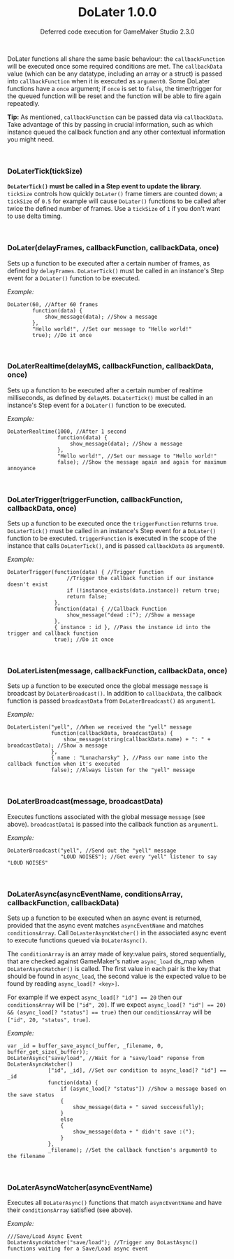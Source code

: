 <h1 align="center">DoLater 1.0.0</h1>

<p align="center">Deferred code execution for GameMaker Studio 2.3.0</p>

&nbsp;

DoLater functions all share the same basic behaviour: the `callbackFunction` will be executed once some required conditions are met. The `callbackData` value (which can be any datatype, including an array or a struct) is passed into `callbackFunction` when it is executed as `argument0`. Some DoLater functions have a `once` argument; if `once` is set to `false`, the timer/trigger for the queued function will be reset and the function will be able to fire again repeatedly.

**Tip:** As mentioned, `callbackFunction` can be passed data via `callbackData`. Take advantage of this by passing in crucial information, such as which instance queued the callback function and any other contextual information you might need.

&nbsp;

### DoLaterTick(tickSize) ###

**`DoLaterTick()` must be called in a Step event to update the library.** `tickSize` controls how quickly `DoLater()` frame timers are counted down; a `tickSize` of `0.5` for example will cause `DoLater()` functions to be called after twice the defined number of frames. Use a `tickSize` of `1` if you don't want to use delta timing.

&nbsp;

### DoLater(delayFrames, callbackFunction, callbackData, once) ###

Sets up a function to be executed after a certain number of frames, as defined by `delayFrames`. `DoLaterTick()` must be called in an instance's Step event for a `DoLater()` function to be executed.

_Example:_
```GML
DoLater(60, //After 60 frames
        function(data) {
            show_message(data); //Show a message
        },
        "Hello world!", //Set our message to "Hello world!"
        true); //Do it once
```

&nbsp;

### DoLaterRealtime(delayMS, callbackFunction, callbackData, once) ###

Sets up a function to be executed after a certain number of realtime milliseconds, as defined by `delayMS`. `DoLaterTick()` must be called in an instance's Step event for a `DoLater()` function to be executed.

_Example:_
```GML
DoLaterRealtime(1000, //After 1 second
                function(data) {
                    show_message(data); //Show a message
                },
                "Hello world!", //Set our message to "Hello world!"
                false); //Show the message again and again for maximum annoyance
```

&nbsp;

### DoLaterTrigger(triggerFunction, callbackFunction, callbackData, once) ###

Sets up a function to be executed once the `triggerFunction` returns `true`. `DoLaterTick()` must be called in an instance's Step event for a `DoLater()` function to be executed. `triggerFunction` is executed in the scope of the instance that calls `DoLaterTick()`, and is passed `callbackData` as `argument0`.

_Example:_
```GML
DoLaterTrigger(function(data) { //Trigger Function
                   //Trigger the callback function if our instance doesn't exist
                   if (!instance_exists(data.instance)) return true;
                   return false;
               },
               function(data) { //Callback Function
                   show_message("dead :("); //Show a message
               },
               { instance : id }, //Pass the instance id into the trigger and callback function
               true); //Do it once
```

&nbsp;

### DoLaterListen(message, callbackFunction, callbackData, once) ###

Sets up a function to be executed once the global message `message` is broadcast by `DoLaterBroadcast()`. In addition to `callbackData`, the callback function is passed `broadcastData` from `DoLaterBroadcast()` as `argument1`.

_Example:_
```GML
DoLaterListen("yell", //When we received the "yell" message
              function(callbackData, broadcastData) {
                  show_message(string(callbackData.name) + ": " + broadcastData); //Show a message
              },
              { name : "Lunacharsky" }, //Pass our name into the callback function when it's executed
              false); //Always listen for the "yell" message
```

&nbsp;

### DoLaterBroadcast(message, broadcastData) ###

Executes functions associated with the global message `message` (see above). `broadcastData1` is passed into the callback function as `argument1`.

_Example:_
```GML
DoLaterBroadcast("yell", //Send out the "yell" message
                 "LOUD NOISES"); //Get every "yell" listener to say "LOUD NOISES"
```

&nbsp;

### DoLaterAsync(asyncEventName, conditionsArray, callbackFunction, callbackData) ###

Sets up a function to be executed when an async event is returned, provided that the async event matches `asyncEventName` and matches `conditionsArray`. Call `DoLasterAsyncWatcher()` in the associated async event to execute functions queued via `DoLaterAsync()`.

The `conditionArray` is an array made of key:value pairs, stored sequentially, that are checked against GameMaker's native `async_load` ds_map when `DoLaterAsyncWatcher()` is called. The first value in each pair is the key that should be found in `async_load`, the second value is the expected value to be found by reading `async_load[? <key>]`.

For example if we expect `async_load[? "id"] == 20` then our `conditionsArray` will be `["id", 20]`. If we expect `async_load[? "id"] == 20) && (async_load[? "status"] == true)` then our `conditionsArray` will be `["id", 20, "status", true]`.

_Example:_
```GML
var _id = buffer_save_async(_buffer, _filename, 0, buffer_get_size(_buffer));
DoLaterAsync("save/load", //Wait for a "save/load" reponse from DoLaterAsyncWatcher()
             ["id", _id], //Set our condition to async_load[? "id"] == _id
             function(data) {
                 if (async_load[? "status"]) //Show a message based on the save status
                 {
                     show_message(data + " saved successfully);
                 }
                 else
                 {
                     show_message(data + " didn't save :(");
                 }
             },
             _filename); //Set the callback function's argument0 to the filename
```

&nbsp;

### DoLaterAsyncWatcher(asyncEventName) ###

Executes all `DoLaterAsync()` functions that match `asyncEventName` and have their `conditionsArray` satisfied (see above).

_Example:_
```GML
///Save/Load Async Event
DoLaterAsyncWatcher("save/load"); //Trigger any DoLastAsync() functions waiting for a Save/Load async event
```
